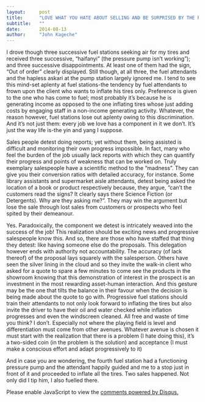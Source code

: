 ```yaml
---
layout:     post
title:      "LOVE WHAT YOU HATE ABOUT SELLING AND BE SURPRISED BY THE RESULTS"
subtitle:   ""
date:       2014-08-13
author:     "John Kageche"
---
```


<p>I drove though three successive fuel stations seeking air for my tires and received three successive, “haifanyi” (the pressure pump isn’t working”); and three successive disappointments.  At least one of them had the sign, “Out of order” clearly displayed. Still though, at all three, the fuel attendants and the hapless askari at the pump station largely ignored me. I tend to see this mind-set aplenty at fuel stations-the tendency by fuel attendants to frown upon the client who wants to inflate his tires only. Preference is given to the one who has come to fuel; most probably it’s because he is generating income as opposed to the one inflating tires whose just adding costs by engaging staff in a non-income generating activity. Whatever, the reason however, fuel stations lose out aplenty owing to this discrimination. And it’s not just them: every job we love has a component in it we don’t. It’s just the way life is-the yin and yang I suppose.</p>

<p>Sales people detest doing reports; yet without them, being assisted is difficult and monitoring their own progress impossible. In fact, many who feel the burden of the job usually lack reports with which they can quantify their progress and points of weakness that can be worked on. Truly exemplary salespeople have a scientific method to the “madness”. They can give you their conversion ratios with detailed accuracy, for instance. Some library assistants and supermarket aisle attendants, detest being asked the location of a book or product respectively because, they argue, “can’t the customers read the signs? It clearly says there Science Fiction (or Detergents). Why are they asking me?”. They may win the argument but lose the sale through lost sales from customers or prospects who feel spited by their demeanour. </p>

<p>Yes. Paradoxically, the component we detest is intricately weaved into the success of the job! This realization should be exciting news and progressive salespeople know this. And so, there are those who have staffed that thing they detest: like having someone else do the proposals. This delegation however ends with authority not accountability. The accuracy (of lack thereof) of the proposal lays squarely with the salesperson. Others have seen the silver lining in the cloud and so they invite the walk-in client who asked for a quote to spare a few minutes to come see the products in the showroom knowing that this demonstration of interest in the prospect is an investment in the most rewarding asset-human interaction. And this gesture may be the one that tilts the balance in their favour when the decision is being made about the quote to go with. Progressive fuel stations should train their attendants to not only look forward to inflating the tires but also invite the driver to have their oil and water checked while inflation progresses and even the windscreen cleaned. All free and waste of time you think? I don’t. Especially not where the playing field is level and differentiation must come from other avenues. Whatever avenue is chosen it must start with the realization that there is a problem (I hate doing this), it’s a two-sided coin (in the problem is the solution) and acceptance (I must make a conscious effort and adapt progressively to it) </p>

<p>And in case you are wondering, the fourth fuel station had a functioning pressure pump and the attendant happily guided and me to a stop just in front of it and proceeded to inflate all the tires. Two sales happened. Not only did I tip him, I also fuelled there.
</p>
<div id="disqus_thread"></div>
<script type="text/javascript">
    /* * * CONFIGURATION VARIABLES * * */
    var disqus_shortname = 'lendmeyourears';
    var disqus_identifier = '2014-08-13';
    
    /* * * DON'T EDIT BELOW THIS LINE * * */
    (function() {
        var dsq = document.createElement('script'); dsq.type = 'text/javascript'; dsq.async = true;
        dsq.src = '//' + disqus_shortname + '.disqus.com/embed.js';
        (document.getElementsByTagName('head')[0] || document.getElementsByTagName('body')[0]).appendChild(dsq);
    })();
</script>
<noscript>Please enable JavaScript to view the <a href="https://disqus.com/?ref_noscript" rel="nofollow">comments powered by Disqus.</a></noscript>

<script type="text/javascript"><!--
//<![CDATA[
	twatchData = 'page='+encodeURIComponent( window.location );
	if( typeof document.referrer != 'undefined' && document.referrer != '' ) {
		twatchData += '&ref='+encodeURIComponent( document.referrer );
	}
	twatchData += '&no_cookies=true';
	if( typeof screen.width != 'undefined' ) {
		twatchData += '&resolution='+screen.width+'x'+screen.height;
	}
	document.write('<scr'+'ipt type="text/javascript" '+
	'src="http://www.lendmeyourears.co.ke/twatch/remote/js_logger.php?'+twatchData+'">'+
	'</scr'+'ipt>');
//]]>
//--></script>